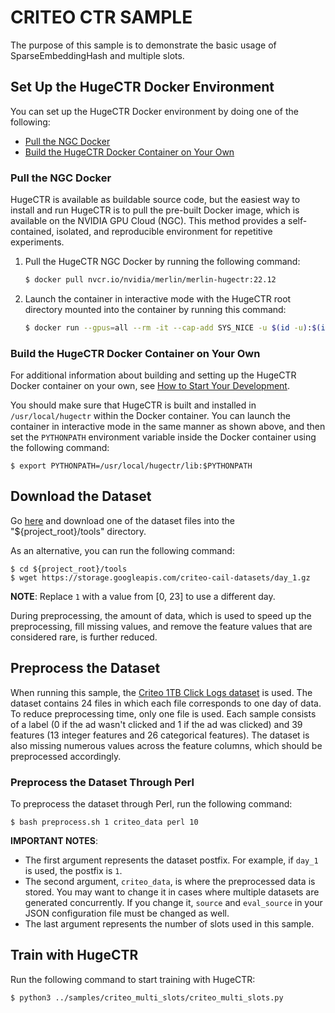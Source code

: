 # CRITEO CTR SAMPLE #
The purpose of this sample is to demonstrate the basic usage of SparseEmbeddingHash and multiple slots.

## Set Up the HugeCTR Docker Environment ##
You can set up the HugeCTR Docker environment by doing one of the following:
- [Pull the NGC Docker](#pull-the-ngc-docker)
- [Build the HugeCTR Docker Container on Your Own](#build-the-hugectr-docker-container-on-your-own)

### Pull the NGC Docker ###
HugeCTR is available as buildable source code, but the easiest way to install and run HugeCTR is to pull the pre-built Docker image, which is available on the NVIDIA GPU Cloud (NGC). This method provides a self-contained, isolated, and reproducible environment for repetitive experiments.

1. Pull the HugeCTR NGC Docker by running the following command:
   ```bash
   $ docker pull nvcr.io/nvidia/merlin/merlin-hugectr:22.12
   ```
2. Launch the container in interactive mode with the HugeCTR root directory mounted into the container by running this command:
   ```bash
   $ docker run --gpus=all --rm -it --cap-add SYS_NICE -u $(id -u):$(id -g) -v $(pwd):/hugectr -w /hugectr nvcr.io/nvidia/merlin/merlin-hugectr:22.12
   ```

### Build the HugeCTR Docker Container on Your Own ###
For additional information about building and setting up the HugeCTR Docker container on your own, see [How to Start Your Development](https://nvidia-merlin.github.io/HugeCTR/master/hugectr_contributor_guide.html#how-to-start-your-development). 

You should make sure that HugeCTR is built and installed in `/usr/local/hugectr` within the Docker container. You can launch the container in interactive mode in the same manner as shown above, and then set the `PYTHONPATH` environment variable inside the Docker container using the following command:
```shell
$ export PYTHONPATH=/usr/local/hugectr/lib:$PYTHONPATH
``` 

## Download the Dataset ##
Go [here](https://ailab.criteo.com/download-criteo-1tb-click-logs-dataset/) and download one of the dataset files into the "${project_root}/tools" directory.

As an alternative, you can run the following command:
```
$ cd ${project_root}/tools
$ wget https://storage.googleapis.com/criteo-cail-datasets/day_1.gz
```

**NOTE**: Replace `1` with a value from [0, 23] to use a different day.

During preprocessing, the amount of data, which is used to speed up the preprocessing, fill missing values, and remove the feature values that are considered rare, is further reduced.

## Preprocess the Dataset ##
When running this sample, the [Criteo 1TB Click Logs dataset](https://ailab.criteo.com/download-criteo-1tb-click-logs-dataset/) is used. The dataset contains 24 files in which each file corresponds to one day of data. To reduce preprocessing time, only one file is used. Each sample consists of a label (0 if the ad wasn't clicked and 1 if the ad was clicked) and 39 features (13 integer features and 26 categorical features). The dataset is also missing numerous values across the feature columns, which should be preprocessed accordingly.

### Preprocess the Dataset Through Perl ###
To preprocess the dataset through Perl, run the following command:
```shell
$ bash preprocess.sh 1 criteo_data perl 10
```

**IMPORTANT NOTES**: 
- The first argument represents the dataset postfix. For example, if `day_1` is used, the postfix is `1`.
- The second argument, `criteo_data`, is where the preprocessed data is stored. You may want to change it in cases where multiple datasets are generated concurrently. If you change it, `source` and `eval_source` in your JSON configuration file must be changed as well.
- The last argument represents the number of slots used in this sample.

## Train with HugeCTR ##
Run the following command to start training with HugeCTR:
```shell
$ python3 ../samples/criteo_multi_slots/criteo_multi_slots.py
```
